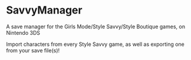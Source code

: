 # SavvyManager
A save manager for the Girls Mode/Style Savvy/Style Boutique games, on Nintendo 3DS

Import characters from every Style Savvy game, as well as exporting one from your save file(s)!
